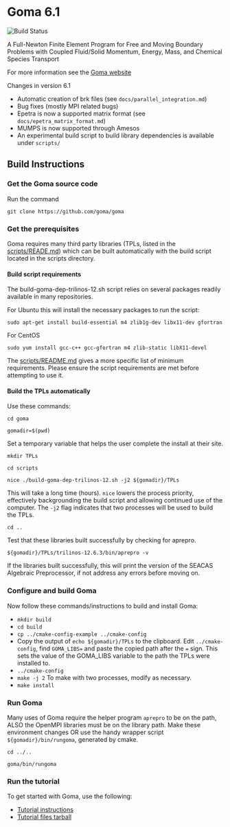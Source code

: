 # Goma 6.1
![](http://129.24.4.70:8080/buildStatus/icon?job=GomaMaster "Build Status")

A Full-Newton Finite Element Program for Free and Moving Boundary Problems with Coupled Fluid/Solid Momentum, Energy, Mass, and Chemical Species Transport

For more information see the [Goma website](http://goma.github.io)

Changes in version 6.1

* Automatic creation of brk files (see `docs/parallel_integration.md`)
* Bug fixes (mostly MPI related bugs)
* Epetra is now a supported matrix format (see `docs/epetra_matrix_format.md`)
* MUMPS is now supported through Amesos
* An experimental build script to build library dependencies is available under `scripts/`



## Build Instructions

### Get the Goma source code

Run the command

`git clone https://github.com/goma/goma`

### Get the prerequisites

Goma requires many third party libraries (TPLs, listed in the [scripts/READE.md](https://github.com/goma/goma/blob/master/scripts/README.md)) which can be built automatically with the build script located in the scripts directory.

#### Build script requirements

The build-goma-dep-trilinos-12.sh script relies on several packages readily available in many repositories.

For Ubuntu this will install the necessary packages to run the script:

`sudo apt-get install build-essential m4 zlib1g-dev libx11-dev gfortran`

For CentOS

`sudo yum install gcc-c++ gcc-gfortran m4 zlib-static libX11-devel`

The [scripts/README.md](https://github.com/goma/goma/blob/master/scripts/README.md) gives a more specific list of minimum requirements. Please ensure the script requirements are met before attempting to use it.

#### Build the TPLs automatically

Use these commands:

`cd goma`

`gomadir=$(pwd)`

Set a temporary variable that helps the user complete the install at their site.

`mkdir TPLs`

`cd scripts`

`nice ./build-goma-dep-trilinos-12.sh -j2 ${gomadir}/TPLs`

This will take a long time (hours). `nice` lowers the process priority, effectively backgrounding the build script and allowing continued use of the computer. The `-j2` flag indicates that two processes will be used to build the TPLs.

`cd ..`

Test that these libraries built successfully by checking for aprepro.

`${gomadir}/TPLs/trilinos-12.6.3/bin/aprepro -v`

If the libraries built successfully, this will print the version of the SEACAS Algebraic Preprocessor, if not address any errors before moving on.

### Configure and build Goma

Now follow these commands/instructions to build and install Goma:

* `mkdir build`
* `cd build`
* `cp ../cmake-config-example ../cmake-config`
* Copy the output of `echo ${gomadir}/TPLs` to the clipboard. Edit `../cmake-config`, find `GOMA_LIBS=` and paste the copied path after the `=` sign. This sets the value of the GOMA_LIBS variable to the path the TPLs were installed to.
* `../cmake-config`
* `make -j 2` To make with two processes, modify as necessary.
* `make install` 


### Run Goma

Many uses of Goma require the helper program `aprepro` to be on the path, ALSO the OpenMPI libraries must be on the library path. Make these environment changes OR use the handy wrapper script `${gomadir}/bin/rungoma`, generated by cmake. 

`cd ../..`

`goma/bin/rungoma`


### Run the tutorial

To get started with Goma, use the following:

* [Tutorial instructions](http://goma.github.io/files/goma-beginners-tutorial.pdf)
* [Tutorial files tarball](http://goma.github.io/files/goma_beginners_tutorial.tar.gz)
